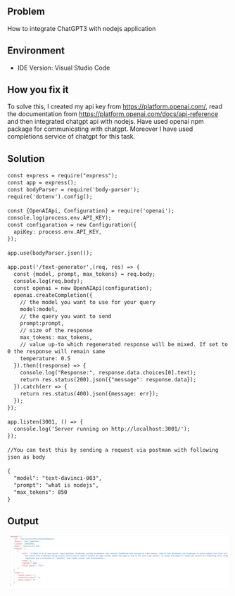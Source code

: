 
## Problem
How to integrate ChatGPT3 with nodejs application

## Environment
- IDE Version: Visual Studio Code

## How you fix it
To solve this, I created my api key from https://platform.openai.com/, read the documentation from https://platform.openai.com/docs/api-reference and then integrated chatgpt api with nodejs. Have used openai npm package for communicating with chatgpt. Moreover I have used completions service of chatgpt for this task. 

## Solution

```
const express = require("express");
const app = express();
const bodyParser = require('body-parser');
require('dotenv').config();

const {OpenAIApi, Configuration} = require('openai');
console.log(process.env.API_KEY);
const configuration = new Configuration({
  apiKey: process.env.API_KEY,
});

app.use(bodyParser.json());

app.post('/text-generator',(req, res) => {
  const {model, prompt, max_tokens} = req.body;
  console.log(req.body);
  const openai = new OpenAIApi(configuration);
  openai.createCompletion({
    // the model you want to use for your query
    model:model, 
    // the query you want to send
    prompt:prompt, 
    // size of the response  
    max_tokens: max_tokens, 
    // value up-to which regenerated response will be mixed. If set to 0 the response will remain same 
    temperature: 0.5 
  }).then((response) => {
    console.log("Response:", response.data.choices[0].text);
    return res.status(200).json({"message": response.data});
  }).catch(err => {
    return res.status(400).json({message: err});
  });
});

app.listen(3001, () => {
  console.log('Server running on http://localhost:3001/');
});

//You can test this by sending a request via postman with following json as body 

{
  "model": "text-davinci-003",
  "prompt": "what is nodejs",
  "max_tokens": 850
}

```
## Output

![Response](../images/chatgptResponse.png?raw=true "Response")

